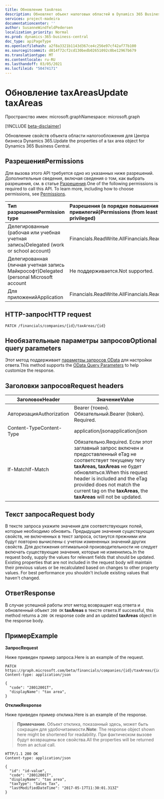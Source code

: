 ```yaml
---
title: Обновление taxAreas
description: Обновляет объект налоговых областей в Dynamics 365 Business Central.
services: project-madeira
documentationcenter: ''
author: SusanneWindfeldPedersen
localization_priority: Normal
ms.prod: dynamics-365-business-central
doc_type: apiPageType
ms.openlocfilehash: a2f8a3321b1143d367ce4c256e97cf42af77b100
ms.sourcegitcommit: d014f72cf2cd130bedb02651092c0be12967b679
ms.translationtype: MT
ms.contentlocale: ru-RU
ms.lasthandoff: 03/05/2021
ms.locfileid: "50474171"
---
```

# <a name="update-taxareas"></a><span data-ttu-id="f77c0-103">Обновление taxAreas</span><span class="sxs-lookup"><span data-stu-id="f77c0-103">Update taxAreas</span></span>

<span data-ttu-id="f77c0-104">Пространство имен: microsoft.graph</span><span class="sxs-lookup"><span data-stu-id="f77c0-104">Namespace: microsoft.graph</span></span>

[!INCLUDE [beta-disclaimer](../../includes/beta-disclaimer.md)]

<span data-ttu-id="f77c0-105">Обновление свойств объекта области налогообложения для Центра бизнеса Dynamics 365.</span><span class="sxs-lookup"><span data-stu-id="f77c0-105">Update the properties of a tax area object for Dynamics 365 Business Central.</span></span>

## <a name="permissions"></a><span data-ttu-id="f77c0-106">Разрешения</span><span class="sxs-lookup"><span data-stu-id="f77c0-106">Permissions</span></span>
<span data-ttu-id="f77c0-p101">Для вызова этого API требуется одно из указанных ниже разрешений. Дополнительные сведения, включая сведения о том, как выбрать разрешения, см. в статье [Разрешения](/graph/permissions-reference).</span><span class="sxs-lookup"><span data-stu-id="f77c0-p101">One of the following permissions is required to call this API. To learn more, including how to choose permissions, see [Permissions](/graph/permissions-reference).</span></span>

|<span data-ttu-id="f77c0-109">Тип разрешения</span><span class="sxs-lookup"><span data-stu-id="f77c0-109">Permission type</span></span> |<span data-ttu-id="f77c0-110">Разрешения (в порядке повышения привилегий)</span><span class="sxs-lookup"><span data-stu-id="f77c0-110">Permissions (from least to most privileged)</span></span>|
|:---------------|:------------------------------------------|
|<span data-ttu-id="f77c0-111">Делегированные (рабочая или учебная учетная запись)</span><span class="sxs-lookup"><span data-stu-id="f77c0-111">Delegated (work or school account)</span></span>|<span data-ttu-id="f77c0-112">Financials.ReadWrite.All</span><span class="sxs-lookup"><span data-stu-id="f77c0-112">Financials.ReadWrite.All</span></span> |
|<span data-ttu-id="f77c0-113">Делегированная (личная учетная запись Майкрософт)</span><span class="sxs-lookup"><span data-stu-id="f77c0-113">Delegated (personal Microsoft account</span></span>|<span data-ttu-id="f77c0-114">Не поддерживается.</span><span class="sxs-lookup"><span data-stu-id="f77c0-114">Not supported.</span></span>|
|<span data-ttu-id="f77c0-115">Для приложений</span><span class="sxs-lookup"><span data-stu-id="f77c0-115">Application</span></span>|<span data-ttu-id="f77c0-116">Financials.ReadWrite.All</span><span class="sxs-lookup"><span data-stu-id="f77c0-116">Financials.ReadWrite.All</span></span>|

## <a name="http-request"></a><span data-ttu-id="f77c0-117">HTTP-запрос</span><span class="sxs-lookup"><span data-stu-id="f77c0-117">HTTP request</span></span>

```
PATCH /financials/companies/{id}/taxAreas/{id}
```

## <a name="optional-query-parameters"></a><span data-ttu-id="f77c0-118">Необязательные параметры запросов</span><span class="sxs-lookup"><span data-stu-id="f77c0-118">Optional query parameters</span></span>
<span data-ttu-id="f77c0-119">Этот метод поддерживает [параметры запросов OData](/graph/query-parameters) для настройки ответа.</span><span class="sxs-lookup"><span data-stu-id="f77c0-119">This method supports the [OData Query Parameters](/graph/query-parameters) to help customize the response.</span></span>

## <a name="request-headers"></a><span data-ttu-id="f77c0-120">Заголовки запросов</span><span class="sxs-lookup"><span data-stu-id="f77c0-120">Request headers</span></span>
|<span data-ttu-id="f77c0-121">Заголовок</span><span class="sxs-lookup"><span data-stu-id="f77c0-121">Header</span></span>|<span data-ttu-id="f77c0-122">Значение</span><span class="sxs-lookup"><span data-stu-id="f77c0-122">Value</span></span>|
|------|-----|
|<span data-ttu-id="f77c0-123">Авторизация</span><span class="sxs-lookup"><span data-stu-id="f77c0-123">Authorization</span></span> |<span data-ttu-id="f77c0-p102">Bearer {токен}. Обязательный.</span><span class="sxs-lookup"><span data-stu-id="f77c0-p102">Bearer {token}. Required.</span></span>|
|<span data-ttu-id="f77c0-126">Content-Type</span><span class="sxs-lookup"><span data-stu-id="f77c0-126">Content-Type</span></span>  |<span data-ttu-id="f77c0-127">application/json</span><span class="sxs-lookup"><span data-stu-id="f77c0-127">application/json</span></span>|
|<span data-ttu-id="f77c0-128">If-Match</span><span class="sxs-lookup"><span data-stu-id="f77c0-128">If-Match</span></span>      |<span data-ttu-id="f77c0-129">Обязательно.</span><span class="sxs-lookup"><span data-stu-id="f77c0-129">Required.</span></span> <span data-ttu-id="f77c0-130">Если этот заглавный запрос включен и предоставленный eTag не соответствует текущему тегу **taxAreas,** **taxAreas** не будет обновляться.</span><span class="sxs-lookup"><span data-stu-id="f77c0-130">When this request header is included and the eTag provided does not match the current tag on the **taxAreas**, the **taxAreas** will not be updated.</span></span> |

## <a name="request-body"></a><span data-ttu-id="f77c0-131">Текст запроса</span><span class="sxs-lookup"><span data-stu-id="f77c0-131">Request body</span></span>
<span data-ttu-id="f77c0-p104">В тексте запроса укажите значения для соответствующих полей, которые необходимо обновить. Предыдущие значения существующих свойств, не включенных в текст запроса, останутся прежними или будут повторно вычислены с учетом измененных значений других свойств. Для достижения оптимальной производительности не следует включать существующие значения, которые не изменились.</span><span class="sxs-lookup"><span data-stu-id="f77c0-p104">In the request body, supply the values for relevant fields that should be updated. Existing properties that are not included in the request body will maintain their previous values or be recalculated based on changes to other property values. For best performance you shouldn't include existing values that haven't changed.</span></span>

## <a name="response"></a><span data-ttu-id="f77c0-135">Ответ</span><span class="sxs-lookup"><span data-stu-id="f77c0-135">Response</span></span>
<span data-ttu-id="f77c0-136">В случае успешной работы этот метод возвращает код ответа и обновленный объект `200 OK` **taxAreas** в тексте ответа.</span><span class="sxs-lookup"><span data-stu-id="f77c0-136">If successful, this method returns a `200 OK` response code and an updated **taxAreas** object in the response body.</span></span>

## <a name="example"></a><span data-ttu-id="f77c0-137">Пример</span><span class="sxs-lookup"><span data-stu-id="f77c0-137">Example</span></span>

<span data-ttu-id="f77c0-138">**Запрос**</span><span class="sxs-lookup"><span data-stu-id="f77c0-138">**Request**</span></span>

<span data-ttu-id="f77c0-139">Ниже приведен пример запроса.</span><span class="sxs-lookup"><span data-stu-id="f77c0-139">Here is an example of the request.</span></span>
```http
PATCH https://graph.microsoft.com/beta/financials/companies/{id}/taxAreas/{id}
Content-type: application/json

{
  "code": "28012001T",
  "displayName": "tax area",
}
```

<span data-ttu-id="f77c0-140">**Отклик**</span><span class="sxs-lookup"><span data-stu-id="f77c0-140">**Response**</span></span>

<span data-ttu-id="f77c0-141">Ниже приведен пример отклика.</span><span class="sxs-lookup"><span data-stu-id="f77c0-141">Here is an example of the response.</span></span> 

> <span data-ttu-id="f77c0-142">**Примечание**. Объект отклика, показанный здесь, может быть сокращен для удобочитаемости.</span><span class="sxs-lookup"><span data-stu-id="f77c0-142">**Note**: The response object shown here might be shortened for readability.</span></span> <span data-ttu-id="f77c0-143">При фактическом вызове будут возвращены все свойства.</span><span class="sxs-lookup"><span data-stu-id="f77c0-143">All the properties will be returned from an actual call.</span></span>

```http
HTTP/1.1 200 OK
Content-type: application/json

{
  "id": "id-value",
  "code": "28012001T",
  "displayName": "tax area",
  "taxType": "Sales Tax",
  "lastModifiedDateTime": "2017-05-17T11:30:01.313Z"
}
```



